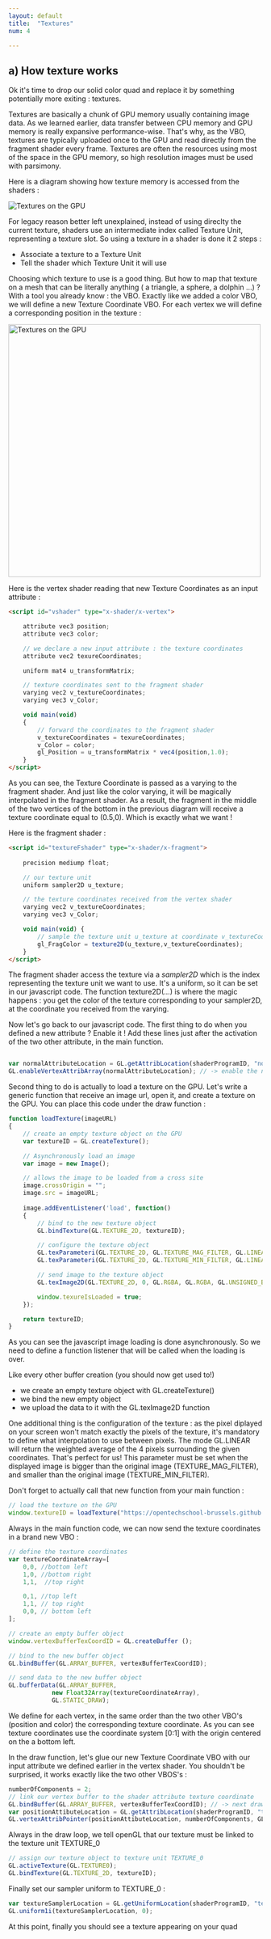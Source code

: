 ```yaml
---
layout: default
title:  "Textures"
num: 4

---
```



## a) How texture works

Ok it's time to drop our solid color quad and replace it by something potentially more exiting : textures. 

Textures are basically a chunk of GPU memory usually containing image data. As we learned earlier, data transfer between CPU memory and GPU memory is really expansive performance-wise. That's why, as the VBO, textures are typically uploaded once to the GPU and read directly from the fragment shader every frame. Textures are often the resources using most of the space in the GPU memory, so high resolution images must be used with parsimony.

Here is a diagram showing how texture memory is accessed from the shaders :

<img src="./assets/webGLTextureDiagram.jpg" alt="Textures on the GPU">

For legacy reason better left unexplained, instead of using direclty the current texture, shaders use an intermediate index called Texture Unit, representing a texture slot. So using a texture in a shader is done it 2 steps : 
* Associate a texture to a Texture Unit
* Tell the shader which Texture Unit it will use

Choosing which texture to use is a good thing. But how to map that texture on a mesh that can be literally anything ( a triangle, a sphere, a dolphin ...) ? With a tool you already know : the VBO. Exactly like we added a color VBO, we will define a new Texture Coordinate VBO. For each vertex we will define a corresponding position in the texture :

<img src="./assets/webGLTextureMappingDiagram.png" alt="Textures on the GPU" width="500">

Here is the vertex shader reading that new Texture Coordinates as an input attribute :

~~~ html
<script id="vshader" type="x-shader/x-vertex">

    attribute vec3 position;
    attribute vec3 color;

    // we declare a new input attribute : the texture coordinates
    attribute vec2 texureCoordinates;

    uniform mat4 u_transformMatrix;

    // texture coordinates sent to the fragment shader
    varying vec2 v_textureCoordinates;
    varying vec3 v_Color;

    void main(void) 
    { 
        // forward the coordinates to the fragment shader
        v_textureCoordinates = texureCoordinates;
        v_Color = color;
        gl_Position = u_transformMatrix * vec4(position,1.0);
    }
</script>

~~~

As you can see, the Texture Coordinate is passed as a varying to the fragment shader. And just like the color varying, it will be magically interpolated in the fragment shader. As a result, the fragment in the middle of the two vertices of the bottom in the previous diagram will receive a texture coordinate equal to (0.5,0). Which is exactly what we want !


Here is the fragment shader : 

~~~ html
<script id="textureFshader" type="x-shader/x-fragment">
    
    precision mediump float;

    // our texture unit
    uniform sampler2D u_texture;

    // the texture coordinates received from the vertex shader
    varying vec2 v_textureCoordinates;
    varying vec3 v_Color;

    void main(void) {
        // sample the texture unit u_texture at coordinate v_textureCoordinates
        gl_FragColor = texture2D(u_texture,v_textureCoordinates);
    }
</script>

~~~

The fragment shader access the texture via a *sampler2D* which is the index representing the texture unit we want to use. It's a uniform, so it can be set in our javascript code. The function texture2D(...) is where the magic happens : you get the color of the texture corresponding to your sampler2D, at the coordinate you received from the varying. 

Now let's go back to our javascript code. The first thing to do when you defined a new attribute ? Enable it ! Add these lines just after the activation of the two other attribute, in the main function. 

~~~ JavaScript

var normalAttributeLocation = GL.getAttribLocation(shaderProgramID, "normal");
GL.enableVertexAttribArray(normalAttributeLocation); // -> enable the new texture coord attribute here

~~~

Second thing to do is actually to load a texture on the GPU. Let's write a generic function that receive an image url, open it, and create a texture on the GPU. You can place this code under the draw function :  

~~~ JavaScript
function loadTexture(imageURL)
{
    // create an empty texture object on the GPU
    var textureID = GL.createTexture();

    // Asynchronously load an image
    var image = new Image();

    // allows the image to be loaded from a cross site
    image.crossOrigin = "";
    image.src = imageURL;
    
    image.addEventListener('load', function() 
    {
        // bind to the new texture object
        GL.bindTexture(GL.TEXTURE_2D, textureID);

        // configure the texture object
        GL.texParameteri(GL.TEXTURE_2D, GL.TEXTURE_MAG_FILTER, GL.LINEAR);
        GL.texParameteri(GL.TEXTURE_2D, GL.TEXTURE_MIN_FILTER, GL.LINEAR);

        // send image to the texture object
        GL.texImage2D(GL.TEXTURE_2D, 0, GL.RGBA, GL.RGBA, GL.UNSIGNED_BYTE, image);

        window.texureIsLoaded = true;
    });

    return textureID;
}
~~~

As you can see the javascript image loading is done asynchronously. So we need to define a function listener that will be called when the loading is over. 

Like every other buffer creation (you should now get used to!)
* we create an empty texture object with GL.createTexture()
* we bind the new empty object
* we upload the data to it with the GL.texImage2D function

One additional thing is the configuration of the texture : as the pixel diplayed on your screen won't match exactly the pixels of the texture, it's mandatory to define what interpolation to use between pixels. The mode GL.LINEAR will return the weighted average of the 4 pixels surrounding the given coordinates. That's perfect for us! This parameter must be set when the displayed image is bigger than the original image (TEXTURE_MAG_FILTER), and smaller than the original image (TEXTURE_MIN_FILTER).

Don't forget to actually call that new function from your main function : 

~~~ JavaScript
// load the texture on the GPU
window.textureID = loadTexture("https://opentechschool-brussels.github.io/intro-to-webGL-and-shaders/src/texture.jpg");
~~~

Always in the main function code, we can now send the texture coordinates in a brand new VBO : 

~~~ JavaScript
// define the texture coordinates
var textureCoordinateArray=[
    0,0, //bottom left
    1,0, //bottom right 
    1,1,  //top right

    0,1, //top left
    1,1, // top right
    0,0, // bottom left
];

// create an empty buffer object
window.vertexBufferTexCoordID = GL.createBuffer ();

// bind to the new buffer object 
GL.bindBuffer(GL.ARRAY_BUFFER, vertexBufferTexCoordID);

// send data to the new buffer object
GL.bufferData(GL.ARRAY_BUFFER,
            new Float32Array(textureCoordinateArray),
            GL.STATIC_DRAW);
~~~

We define for each vertex, in the same order than the two other VBO's (position and color) the corresponding texture coordinate. As you can see texture coordinates use the coordinate system [0:1] with the origin centered on the a bottom left. 

In the draw function, let's glue our new Texture Coordinate VBO with our input attribute we defined earlier in the vertex shader. You shouldn't be surprised, it works exactly like the two other VBOS's : 

~~~ JavaScript
numberOfComponents = 2;
// link our vertex buffer to the shader attribute texture coordinate
GL.bindBuffer(GL.ARRAY_BUFFER, vertexBufferTexCoordID); // -> next draw will use that buffer
var positionAttibuteLocation = GL.getAttribLocation(shaderProgramID, "texureCoordinates");
GL.vertexAttribPointer(positionAttibuteLocation, numberOfComponents, GL.FLOAT, false,0,0) ;
~~~

Always in the draw loop, we tell openGL that our texture must be linked to the texture unit TEXTURE_0

~~~ JavaScript
// assign our texture object to texture unit TEXTURE_0 
GL.activeTexture(GL.TEXTURE0);
GL.bindTexture(GL.TEXTURE_2D, textureID);
~~~

Finally set our sampler uniform to TEXTURE_0 :

~~~ JavaScript
var textureSamplerLocation = GL.getUniformLocation(shaderProgramID, "texture");
GL.uniform1i(textureSamplerLocation, 0);
~~~


At this point, finally you should see a texture appearing on your quad

